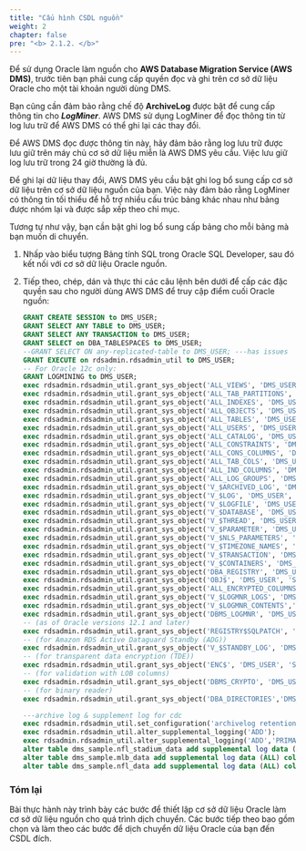 ```yaml
---
title: "Cấu hình CSDL nguồn"
weight: 2
chapter: false
pre: "<b> 2.1.2. </b>"
---
```


Để sử dụng Oracle làm nguồn cho **AWS Database Migration Service (AWS DMS)**, trước tiên bạn phải cung cấp quyền đọc và ghi trên cơ sở dữ liệu Oracle cho một tài khoản người dùng DMS.

Bạn cũng cần đảm bảo rằng chế độ **ArchiveLog** được bật để cung cấp thông tin cho **_LogMiner_**. AWS DMS sử dụng LogMiner để đọc thông tin từ log lưu trữ để AWS DMS có thể ghi lại các thay đổi.

Để AWS DMS đọc được thông tin này, hãy đảm bảo rằng log lưu trữ được lưu giữ trên máy chủ cơ sở dữ liệu miễn là AWS DMS yêu cầu. Việc lưu giữ log lưu trữ trong 24 giờ thường là đủ.

Để ghi lại dữ liệu thay đổi, AWS DMS yêu cầu bật ghi log bổ sung cấp cơ sở dữ liệu trên cơ sở dữ liệu nguồn của bạn. Việc này đảm bảo rằng LogMiner có thông tin tối thiểu để hỗ trợ nhiều cấu trúc bảng khác nhau như bảng được nhóm lại và được sắp xếp theo chỉ mục.

Tương tự như vậy, bạn cần bật ghi log bổ sung cấp bảng cho mỗi bảng mà bạn muốn di chuyển.

1. Nhấp vào biểu tượng Bảng tính SQL trong Oracle SQL Developer, sau đó kết nối với cơ sở dữ liệu Oracle nguồn.

2. Tiếp theo, chép, dán và thực thi các câu lệnh bên dưới để cấp các đặc quyền sau cho người dùng AWS DMS để truy cập điểm cuối Oracle nguồn:

    ```sql
    GRANT CREATE SESSION to DMS_USER;
    GRANT SELECT ANY TABLE to DMS_USER;
    GRANT SELECT ANY TRANSACTION to DMS_USER;
    GRANT SELECT on DBA_TABLESPACES to DMS_USER;
    --GRANT SELECT ON any-replicated-table to DMS_USER; ---has issues
    GRANT EXECUTE on rdsadmin.rdsadmin_util to DMS_USER;
    -- For Oracle 12c only:
    GRANT LOGMINING to DMS_USER;
    exec rdsadmin.rdsadmin_util.grant_sys_object('ALL_VIEWS', 'DMS_USER', 'SELECT');
    exec rdsadmin.rdsadmin_util.grant_sys_object('ALL_TAB_PARTITIONS', 'DMS_USER', 'SELECT');
    exec rdsadmin.rdsadmin_util.grant_sys_object('ALL_INDEXES', 'DMS_USER', 'SELECT');
    exec rdsadmin.rdsadmin_util.grant_sys_object('ALL_OBJECTS', 'DMS_USER', 'SELECT');
    exec rdsadmin.rdsadmin_util.grant_sys_object('ALL_TABLES', 'DMS_USER', 'SELECT');
    exec rdsadmin.rdsadmin_util.grant_sys_object('ALL_USERS', 'DMS_USER', 'SELECT');
    exec rdsadmin.rdsadmin_util.grant_sys_object('ALL_CATALOG', 'DMS_USER', 'SELECT');
    exec rdsadmin.rdsadmin_util.grant_sys_object('ALL_CONSTRAINTS', 'DMS_USER', 'SELECT');
    exec rdsadmin.rdsadmin_util.grant_sys_object('ALL_CONS_COLUMNS', 'DMS_USER', 'SELECT');
    exec rdsadmin.rdsadmin_util.grant_sys_object('ALL_TAB_COLS', 'DMS_USER', 'SELECT');
    exec rdsadmin.rdsadmin_util.grant_sys_object('ALL_IND_COLUMNS', 'DMS_USER', 'SELECT');
    exec rdsadmin.rdsadmin_util.grant_sys_object('ALL_LOG_GROUPS', 'DMS_USER', 'SELECT');
    exec rdsadmin.rdsadmin_util.grant_sys_object('V_$ARCHIVED_LOG', 'DMS_USER', 'SELECT');
    exec rdsadmin.rdsadmin_util.grant_sys_object('V_$LOG', 'DMS_USER', 'SELECT');
    exec rdsadmin.rdsadmin_util.grant_sys_object('V_$LOGFILE', 'DMS_USER', 'SELECT');
    exec rdsadmin.rdsadmin_util.grant_sys_object('V_$DATABASE', 'DMS_USER', 'SELECT');
    exec rdsadmin.rdsadmin_util.grant_sys_object('V_$THREAD', 'DMS_USER', 'SELECT');
    exec rdsadmin.rdsadmin_util.grant_sys_object('V_$PARAMETER', 'DMS_USER', 'SELECT');
    exec rdsadmin.rdsadmin_util.grant_sys_object('V_$NLS_PARAMETERS', 'DMS_USER', 'SELECT');
    exec rdsadmin.rdsadmin_util.grant_sys_object('V_$TIMEZONE_NAMES', 'DMS_USER', 'SELECT');
    exec rdsadmin.rdsadmin_util.grant_sys_object('V_$TRANSACTION', 'DMS_USER', 'SELECT');
    exec rdsadmin.rdsadmin_util.grant_sys_object('V_$CONTAINERS', 'DMS_USER', 'SELECT');
    exec rdsadmin.rdsadmin_util.grant_sys_object('DBA_REGISTRY', 'DMS_USER', 'SELECT');
    exec rdsadmin.rdsadmin_util.grant_sys_object('OBJ$', 'DMS_USER', 'SELECT');
    exec rdsadmin.rdsadmin_util.grant_sys_object('ALL_ENCRYPTED_COLUMNS', 'DMS_USER', 'SELECT');
    exec rdsadmin.rdsadmin_util.grant_sys_object('V_$LOGMNR_LOGS', 'DMS_USER', 'SELECT');
    exec rdsadmin.rdsadmin_util.grant_sys_object('V_$LOGMNR_CONTENTS','DMS_USER','SELECT');
    exec rdsadmin.rdsadmin_util.grant_sys_object('DBMS_LOGMNR', 'DMS_USER', 'EXECUTE');
    -- (as of Oracle versions 12.1 and later)
    exec rdsadmin.rdsadmin_util.grant_sys_object('REGISTRY$SQLPATCH', 'DMS_USER', 'SELECT');
    -- (for Amazon RDS Active Dataguard Standby (ADG))
    exec rdsadmin.rdsadmin_util.grant_sys_object('V_$STANDBY_LOG', 'DMS_USER', 'SELECT'); 
    -- (for transparent data encryption (TDE))
    exec rdsadmin.rdsadmin_util.grant_sys_object('ENC$', 'DMS_USER', 'SELECT'); 
    -- (for validation with LOB columns)
    exec rdsadmin.rdsadmin_util.grant_sys_object('DBMS_CRYPTO', 'DMS_USER', 'EXECUTE');
    -- (for binary reader)
    exec rdsadmin.rdsadmin_util.grant_sys_object('DBA_DIRECTORIES','DMS_USER','SELECT');  

    ---archive log & supplement log for cdc 
    exec rdsadmin.rdsadmin_util.set_configuration('archivelog retention hours',24);
    exec rdsadmin.rdsadmin_util.alter_supplemental_logging('ADD');
    exec rdsadmin.rdsadmin_util.alter_supplemental_logging('ADD','PRIMARY KEY');
    alter table dms_sample.nfl_stadium_data add supplemental log data (ALL) columns;
    alter table dms_sample.mlb_data add supplemental log data (ALL) columns;
    alter table dms_sample.nfl_data add supplemental log data (ALL) columns;
    ```

### Tóm lại

Bài thực hành này trình bày các bước để thiết lập cơ sở dữ liệu Oracle làm cơ sở dữ liệu nguồn cho quá trình dịch chuyển. Các bước tiếp theo bao gồm chọn và làm theo các bước để dịch chuyển dữ liệu Oracle của bạn đến CSDL đích.